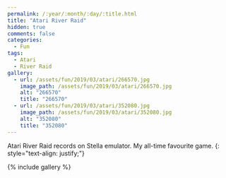 ```yaml
---
permalink: /:year/:month/:day/:title.html
title: "Atari River Raid"
hidden: true
comments: false
categories:
  - Fun
tags:
  - Atari
  - River Raid
gallery:
  - url: /assets/fun/2019/03/atari/266570.jpg
    image_path: /assets/fun/2019/03/atari/266570.jpg
    alt: "266570"
    title: "266570"
  - url: /assets/fun/2019/03/atari/352080.jpg
    image_path: /assets/fun/2019/03/atari/352080.jpg
    alt: "352080"
    title: "352080"
---
```


Atari River Raid records on Stella emulator. My all-time favourite game.
{: style="text-align: justify;"}
<br>

{% include gallery %}
